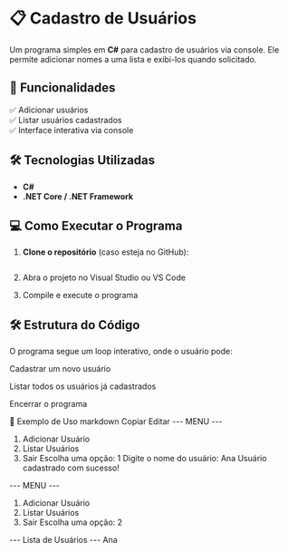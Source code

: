 # 📋 Cadastro de Usuários

Um programa simples em **C#** para cadastro de usuários via console. Ele permite adicionar nomes a uma lista e exibi-los quando solicitado.

## 🚀 Funcionalidades

✅ Adicionar usuários  
✅ Listar usuários cadastrados  
✅ Interface interativa via console  

## 🛠️ Tecnologias Utilizadas

- **C#**
- **.NET Core / .NET Framework**

## 💻 Como Executar o Programa

1. **Clone o repositório** (caso esteja no GitHub):
   ```bash

2. Abra o projeto no Visual Studio ou VS Code

3. Compile e execute o programa

 ##  🛠️  Estrutura do Código
O programa segue um loop interativo, onde o usuário pode:

Cadastrar um novo usuário

Listar todos os usuários já cadastrados

Encerrar o programa

📌 Exemplo de Uso
markdown
Copiar
Editar
--- MENU ---
1. Adicionar Usuário
2. Listar Usuários
3. Sair
Escolha uma opção: 1
Digite o nome do usuário: Ana
Usuário cadastrado com sucesso!

--- MENU ---
1. Adicionar Usuário
2. Listar Usuários
3. Sair
Escolha uma opção: 2

--- Lista de Usuários ---
Ana
